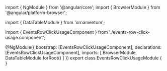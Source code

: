 import { NgModule } from '@angular/core';
import { BrowserModule } from '@angular/platform-browser';
  
import { DataTableModule } from 'ornamentum';
  
import { EventsRowClickUsageComponent } from './events-row-click-usage.component';

@NgModule({
 bootstrap: [EventsRowClickUsageComponent],
 declarations: [EventsRowClickUsageComponent],
 imports: [
    BrowserModule, 
    DataTableModule.forRoot()
  ]
})
export class EventsRowClickUsageModule {
}
